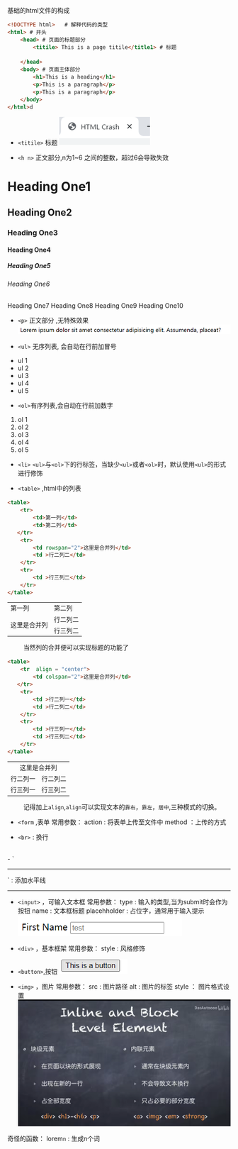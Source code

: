
基础的html文件的构成
```html
<!DOCTYPE html>   # 解释代码的类型
<html> # 开头
    <head> # 页面的标题部分
        <titile> This is a page titile</title1> # 标题
        
    </head>
    <body> # 页面主体部分
        <h1>This is a heading</h1>
        <p>This is a paragraph</p>
        <p>This is a paragraph</p>
    </body>
</html>d
```
+ `<titile>` 标题 ![Alt text](img/title_1.png) 
- `<h n>` 正文部分,n为1~6 之间的整数，超过6会导致失效
<h1> Heading One1</h1>
<h2> Heading One2</h2>
<h3> Heading One3</h3>
<h4> Heading One4</h4>
<h5> Heading One5</h5>
<h6> Heading One6</h6>
<h7> Heading One7</h7>
<h8> Heading One8</h8>
<h9> Heading One9</h9>
<h10> Heading One10</h10>

- `<p>` 正文部分 ,无特殊效果
![Alt text](img/p_1.png)

- `<ul>` 无序列表, 会自动在行前加冒号 

<ul>
    <li> ul 1 </li>
    <li> ul 2 </li>
    <li> ul 3 </li>
    <li> ul 4 </li>
    <li> ul 5 </li>
</ul>


- `<ol>`有序列表,会自动在行前加数字
<ol>
    <li> ol 1 </li>
    <li> ol 2 </li>
    <li> ol 3 </li>
    <li> ol 4 </li>
    <li> ol 5 </li>
</ol>


- `<li>` `<ul>`与`<ol>`下的行标签，当缺少`<ul>`或者`<ol>`时，默认使用`<ul>`的形式进行修饰


- `<table>` ,html中的列表
```  html
<table>
    <tr>
        <td>第一列</td> 
        <td>第二列</td> 
   </tr>
    <tr>
        <td rowspan="2">这里是合并列</td>    
        <td >行二列二</td>  
    </tr>
    <tr>
        <td >行三列二</td>  
    </tr>
</table>
```
<table>
    <tr>
        <td>第一列</td> 
        <td>第二列</td> 
   </tr>
    <tr>
        <td rowspan="2">这里是合并列</td>    
        <td >行二列二</td>  
    </tr>
    <tr>
        <td >行三列二</td>  
    </tr>
</table>

&emsp; &emsp; 当然列的合并便可以实现标题的功能了

```  html
<table>
    <tr  align = "center">
        <td colspan="2">这里是合并列</td> 
   </tr>
    <tr>
        <td >行二列一</td>    
        <td >行二列二</td>  
    </tr>
    <tr>
        <td >行三列一</td>  
        <td >行三列二</td>  
    </tr>
</table>
```
<table>
    <tr  align = "center">
        <td colspan="2">这里是合并列</td> 
   </tr>
    <tr>
        <td >行二列一</td>    
        <td >行二列二</td>  
    </tr>
    <tr>
        <td >行三列一</td>  
        <td >行三列二</td>  
    </tr>
</table>


&emsp; &emsp; 记得加上`align`,`align`可以实现文本的`靠右`，`靠左`，`居中`,三种模式的切换。

- `<form` ,表单
常用参数：
action : 将表单上传至文件中
method ：上传的方式

- `<br>` : 换行
<br>
- `<hr>` : 添加水平线
<hr>


- `<input>` ，可输入文本框
常用参数：
type : 输入的类型,当为submit时会作为按钮
name : 文本框标题
placehholder : 占位字，通常用于输入提示
![Alt text](img/input_1.png)

- `<div>` ，基本框架
常用参数：
style : 风格修饰 

- `<button>`,按钮
![Alt text](img/button_1.png)

- `<img>` ，图片
常用参数：
src : 图片路径
alt : 图片的标签
style ： 图片格式设置
![Alt text](img/tip_1.png)



奇怪的函数：
lorem`n` : 生成n个词